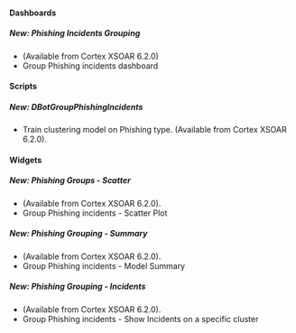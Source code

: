 
#### Dashboards
##### New: Phishing Incidents Grouping
- (Available from Cortex XSOAR 6.2.0)
- Group Phishing incidents dashboard

#### Scripts
##### New: DBotGroupPhishingIncidents
- Train clustering model on Phishing type. (Available from Cortex XSOAR 6.2.0).

#### Widgets
##### New: Phishing Groups - Scatter
- (Available from Cortex XSOAR 6.2.0).
- Group Phishing incidents - Scatter Plot
##### New: Phishing Grouping - Summary
- (Available from Cortex XSOAR 6.2.0).
- Group Phishing incidents - Model Summary
##### New: Phishing Grouping - Incidents
- (Available from Cortex XSOAR 6.2.0).
- Group Phishing incidents - Show Incidents on a specific cluster
